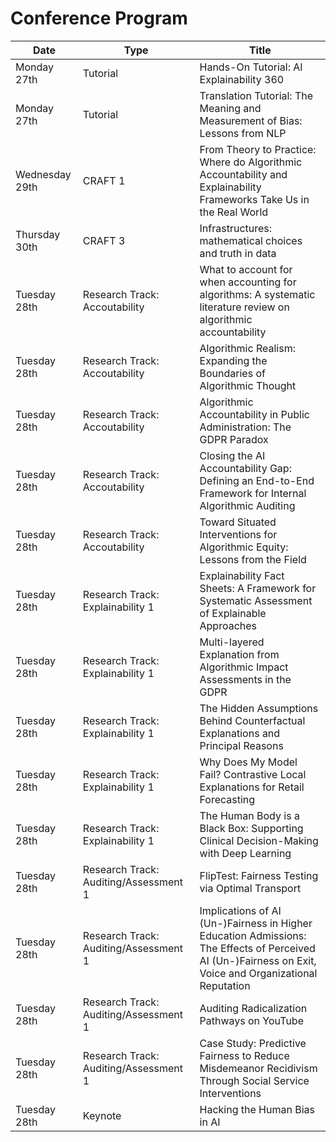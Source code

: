 # Conference Program


| Date      | Type | Title |
| ----------- | ----------- | -----|
| Monday 27th | Tutorial | Hands-On Tutorial: AI Explainability 360 |
| Monday 27th | Tutorial | Translation Tutorial: The Meaning and Measurement of Bias: Lessons from NLP |
| Wednesday 29th | CRAFT 1 | From Theory to Practice: Where do Algorithmic Accountability and Explainability Frameworks Take Us in the Real World |
| Thursday 30th | CRAFT 3 | Infrastructures: mathematical choices and truth in data |
| Tuesday 28th | Research Track: Accoutability | What to account for when accounting for algorithms: A systematic literature review on algorithmic accountability |
| Tuesday 28th | Research Track: Accoutability | Algorithmic Realism: Expanding the Boundaries of Algorithmic Thought|
| Tuesday 28th | Research Track: Accoutability | Algorithmic Accountability in Public Administration: The GDPR Paradox|
| Tuesday 28th | Research Track: Accoutability | Closing the AI Accountability Gap: Defining an End-to-End Framework for Internal Algorithmic Auditing|
| Tuesday 28th | Research Track: Accoutability | Toward Situated Interventions for Algorithmic Equity: Lessons from the Field |
| Tuesday 28th | Research Track: Explainability 1 | Explainability Fact Sheets: A Framework for Systematic Assessment of Explainable Approaches |
| Tuesday 28th | Research Track: Explainability 1 | Multi-layered Explanation from Algorithmic Impact Assessments in the GDPR |
| Tuesday 28th | Research Track: Explainability 1 | The Hidden Assumptions Behind Counterfactual Explanations and Principal Reasons |
| Tuesday 28th | Research Track: Explainability 1 | Why Does My Model Fail? Contrastive Local Explanations for Retail Forecasting |
| Tuesday 28th | Research Track: Explainability 1 | The Human Body is a Black Box: Supporting Clinical Decision-Making with Deep Learning |
| Tuesday 28th | Research Track: Auditing/Assessment 1 | FlipTest: Fairness Testing via Optimal Transport |
| Tuesday 28th | Research Track: Auditing/Assessment 1 | Implications of AI (Un-)Fairness in Higher Education Admissions: The Effects of Perceived AI (Un-)Fairness on Exit, Voice and Organizational Reputation |
| Tuesday 28th | Research Track: Auditing/Assessment 1 | Auditing Radicalization Pathways on YouTube |
| Tuesday 28th | Research Track: Auditing/Assessment 1 | Case Study: Predictive Fairness to Reduce Misdemeanor Recidivism Through Social Service Interventions |
| Tuesday 28th | Keynote | Hacking the Human Bias in AI |